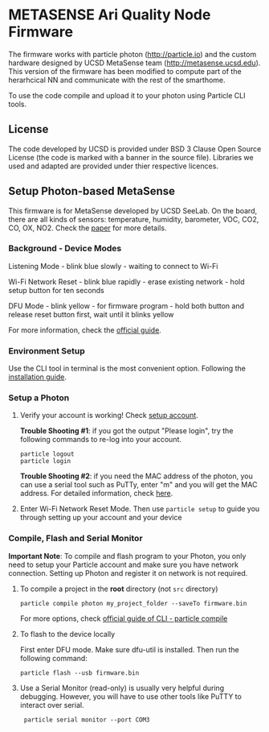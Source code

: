 # METASENSE Ari Quality Node Firmware
The firmware works with particle photon (http://particle.io) and the custom hardware designed by UCSD MetaSense team (http://metasense.ucsd.edu).
This version of the firmware has been modified to compute part of the herarhcical NN and communicate with the rest of the smarthome.

To use the code compile and upload it to your photon using Particle CLI tools.

## License
The code developed by UCSD is provided under BSD 3 Clause Open Source License (the code is marked with a banner in the source file).
Libraries we used and adapted are provided under thier respective licences.



## Setup Photon-based MetaSense

This firmware is for MetaSense developed by UCSD SeeLab. On the board, there are all kinds of sensors: temperature, humidity, barometer, VOC, CO2, CO, OX, NO2. Check the [paper](http://seelab.ucsd.edu/papers/spie17.pdf) for more details.

### Background - Device Modes

Listening Mode - blink blue slowly - waiting to connect to Wi-Fi

Wi-Fi Network Reset - blink blue rapidly - erase existing network - hold setup button for ten seconds

DFU Mode - blink yellow - for firmware program - hold both button and release reset button first, wait until it blinks yellow

For more information, check the [official guide](https://docs.particle.io/tutorials/device-os/led/photon/#standard-modes).

### Environment Setup

Use the CLI tool in terminal is the most convenient option. Following the [installation guide](https://docs.particle.io/tutorials/developer-tools/cli/).

### Setup a Photon

1. Verify your account is working! Check [setup account](https://login.particle.io/signup?app=setup&redirect=http://setup.particle.io).

   **Trouble Shooting #1**: if you got the output "Please login", try the following commands to re-log into your account.

   ```shell
   particle logout
   particle login
   ```

   **Trouble Shooting #2**: if you need the MAC address of the photon, you can use a serial tool such as PuTTy, enter "m" and you will get the MAC address. For detailed information, check [here](https://blog.jongallant.com/2015/08/particle-photon-mac-address/).

2. Enter Wi-Fi Network Reset Mode. Then use `particle setup` to guide you through setting up your account and your device

### Compile, Flash and Serial Monitor

**Important Note**: To compile and flash program to your Photon, you only need to setup your Particle account and make sure you have network connection. Setting up Photon and register it on network is not required.

1. To compile a project in the **root** directory (not `src` directory)

   ```shell
   particle compile photon my_project_folder --saveTo firmware.bin
   ```

   For more options, check [official guide of CLI - particle compile](https://docs.particle.io/reference/developer-tools/cli/#particle-compile)

2. To flash to the device locally

   First enter DFU mode. Make sure dfu-util is installed. Then run the following command:

   ```shell
   particle flash --usb firmware.bin
   ```

3. Use a Serial Monitor (read-only) is usually very helpful during debugging. However, you will have to use other tools like PuTTY to interact over serial.

   ```shell
    particle serial monitor --port COM3
   ```

   

    

   

   